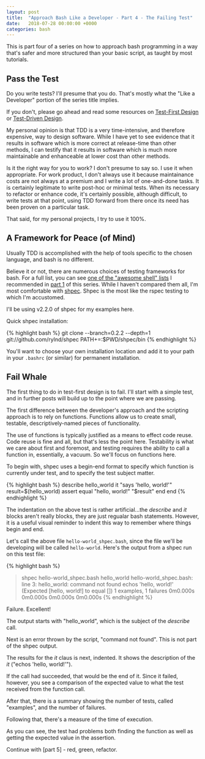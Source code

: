 ```yaml
---
layout: post
title:  "Approach Bash Like a Developer - Part 4 - The Failing Test"
date:   2018-07-28 00:00:00 +0000
categories: bash
---
```


This is part four of a series on how to approach bash programming in a
way that's safer and more structured than your basic script, as taught
by most tutorials.

Pass the Test
-------------

Do you write tests? I'll presume that you do. That's mostly what the
"Like a Developer" portion of the series title implies.

If you don't, please go ahead and read some resources on [Test-First
Design] or [Test-Driven Design].

My personal opinion is that TDD is a very time-intensive, and therefore
expensive, way to design software. While I have yet to see evidence that
it results in software which is more correct at release-time than other
methods, I can testify that it results in software which is much more
maintainable and enhanceable at lower cost than other methods.

Is it the right way for you to work? I don't presume to say so. I use it
when appropriate. For work product, I don't always use it because
maintainance costs are not always at a premium and I write a lot of
one-and-done tasks. It is certainly legitimate to write post-hoc or
minimal tests. When its necessary to refactor or enhance code, it's
certainly possible, although difficult, to write tests at that point,
using TDD forward from there once its need has been proven on a
particular task.

That said, for my personal projects, I try to use it 100%.

A Framework for Peace (of Mind)
-------------------------------

Usually TDD is accomplished with the help of tools specific to the
chosen language, and bash is no different.

Believe it or not, there are numerous choices of testing frameworks for
bash. For a full list, you can see [one of the "awesome shell" lists] I
recommended in [part 1] of this series. While I haven't compared them
all, I'm most comfortable with [shpec].  Shpec is the most like the
rspec testing to which I'm accustomed.

I'll be using v2.2.0 of shpec for my examples here.

Quick shpec installation:

{% highlight bash %}
git clone --branch=0.2.2 --depth=1 git://github.com/rylnd/shpec
PATH+=:$PWD/shpec/bin
{% endhighlight %}

You'll want to choose your own installation location and add it to your
path in your `.bashrc` (or similar) for permanent installation.

Fail Whale
----------

The first thing to do in test-first design is to fail. I'll start with a
simple test, and in further posts will build up to the point where we
are passing.

The first difference between the developer's approach and the scripting
approach is to rely on functions.  Functions allow us to create small,
testable, descriptively-named pieces of functionality.

The use of functions is typically justified as a means to effect code
reuse.  Code reuse is fine and all, but that's less the point here.
Testability is what we care about first and foremost, and testing
requires the ability to call a function in, essentially, a vacuum.  So
we'll focus on functions here.

To begin with, shpec uses a begin-end format to specify which function
is currently under test, and to specify the test subject matter.

{% highlight bash %}
describe hello_world
  it "says 'hello, world!'"
    result=$(hello_world)
    assert equal "hello, world!" "$result"
  end
end
{% endhighlight %}

The indentation on the above test is rather artificial...the *describe*
and *it* blocks aren't really blocks, they are just regualar bash
statements. However, it is a useful visual reminder to indent this way
to remember where things begin and end.

Let's call the above file `hello-world_shpec.bash`, since the file we'll
be developing will be called `hello-world`. Here's the output from a
shpec run on this test file:

{% highlight bash %}
> shpec hello-world_shpec.bash
hello_world
hello-world_shpec.bash: line 3: hello_world: command not found
  echos 'hello, world!'
  (Expected [hello, world!] to equal [])
1 examples, 1 failures
0m0.000s 0m0.000s
0m0.000s 0m0.000s
{% endhighlight %}

Failure. Excellent!

The output starts with "hello\_world", which is the subject of the
*describe* call.

Next is an error thrown by the script, "command not found".  This is not
part of the shpec output.

The results for the *it* claus is next, indented.  It shows the
description of the *it* ("echos 'hello, world!'").

If the call had succeeded, that would be the end of it.  Since it failed,
however, you see a comparison of the expected value to what the test
received from the function call.

After that, there is a summary showing the number of tests, called
"examples", and the number of failures.

Following that, there's a measure of the time of execution.

As you can see, the test had problems both finding the function as well
as getting the expected value in the assertion.

Continue with [part 5] - red, green, refactor.

  [Test-First Design]: http://wiki.c2.com/?TestFirstDesign
  [Test-Driven Design]: http://agiledata.org/essays/tdd.html
  [one of the "awesome shell" lists]: https://github.com/alebcay/awesome-shell
  [part 1]: %7B%%20post_url%202018-07-26-approach-bash-like-a-developer-part-1-intro%20%%7D
  [shpec]: https://github.com/rylnd/shpec
